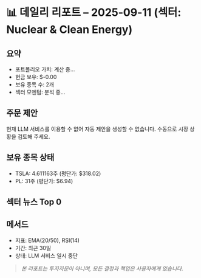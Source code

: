 # 📊 데일리 리포트 – 2025-09-11 (섹터: Nuclear & Clean Energy)

## 요약
- 포트폴리오 가치: 계산 중...
- 현금 보유: $-0.00
- 보유 종목 수: 2개
- 섹터 모멘텀: 분석 중...

## 주문 제안
현재 LLM 서비스를 이용할 수 없어 자동 제안을 생성할 수 없습니다.
수동으로 시장 상황을 검토해 주세요.

## 보유 종목 상태
- TSLA: 4.611163주 (평단가: $318.02)
- PL: 31주 (평단가: $6.94)

## 섹터 뉴스 Top 0


## 메서드
- 지표: EMA(20/50), RSI(14)
- 기간: 최근 30일
- 상태: LLM 서비스 일시 중단

> *본 리포트는 투자자문이 아니며, 모든 결정과 책임은 사용자에게 있습니다.*